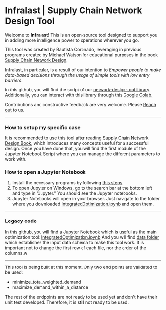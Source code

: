 # Infralast | Supply Chain Network Design Tool
Welcome to **Infralast**!
This is an open-source tool designed to support you in 
adding more intelligence power to operations wherever you go.


 This tool was created by Bautista Coronado, leveraging in 
 previous programs created by Michael Watson for educational 
 purposes in the book [Supply Chain Network Design](http://networkdesignbook.com/).

Infralast, in particular, is a result of our intention to
*Empower people to make data-based decisions through 
the usage of simple tools with low entry barriers*.

In this github, you will find the script of our [network-design-tool library](https://test.pypi.org/project/network-design-tool/).
Additionally, you can interact with this library through this [Google Colab.](https://colab.research.google.com/drive/1K8Z877KGMSydmfKuKmSEgpYu93ToyB2b?usp=sharing)

Contributions and constructive feedback are very welcome. 
Please [Reach out](bauticoro@gmail.com) to us.

---
### How to setup my specific case
It is recommended to use this tool after reading [Supply Chain Network Design Book](http://networkdesignbook.com/),  which introduces many concepts useful for a successful design. 
Once you have done that, you will find the first module of the Jupyter Notebook Script where you can manage the different parameters to work with.
### How to open a Jupyter Notebook
1. Install the necessary programs by following [this steps](http://networkdesignbook.com/wp-content/uploads/2019/02/Steps-to-install-Python-Anaconda-and-PuLP-and-plotly-packages.pdf)
2. To open Jupyter on Windows, go to the search bar at the bottom left and type in "Jupyter." You should see the Jupyter notebooks.
3. Jupyter Notebooks will open in your browser.  Just navigate to the folder where you downloaded [IntegratedOptimization.ipynb](https://github.com/bauticoro/network_design_tool/blob/main/IntegratedOptimization.ipynb) and open them.


---
### Legacy code
In this github, you will find a Jupyter Notebook which is useful as the main optimization tool: [IntegratedOptimization.ipynb](https://github.com/bauticoro/network_design_tool/blob/main/legacy/IntegratedOptimization.ipynb)
And you will find [data folder](https://github.com/bauticoro/network_design_tool/tree/main/legacy/data) which establishes the input data schema to make this tool work. 
It is important not to change the first row of each file, nor the order of the columns.w

---
This tool is being built at this moment. Only two end points are validated to be used:
- minimize_total_weighted_demand
- maximize_demand_within_a_distance

The rest of the endpoints are not ready to be used yet and don't have their unit test developed. Therefore, it is still not ready to be used.
